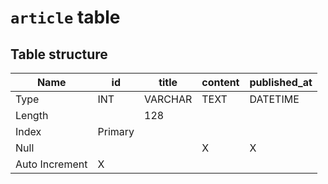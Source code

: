 # `article` table

## Table structure
| Name           | id      | title   | content | published_at |
|----------------|---------|---------|---------|--------------|
| Type           | INT     | VARCHAR | TEXT    | DATETIME     |
| Length         |         | 128     |         |              |
| Index          | Primary |         |         |              |
| Null           |         |         |    X    |       X      |
| Auto Increment | X       |         |         |              |